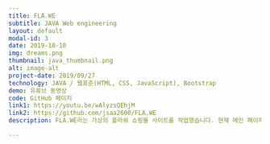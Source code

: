 ```yaml
---
title: FLA.WE
subtitle: JAVA Web engineering
layout: default
modal-id: 3
date: 2019-10-10
img: dreams.png
thumbnail: java_thumbnail.png
alt: image-alt
project-date: 2019/09/27
technology: JAVA / 웹표준(HTML, CSS, JavaScript), Bootstrap
demo: 유튜브 동영상
code: GitHub 페이지
link1: https://youtu.be/wAlyzsQEhjM
link2: https://github.com/jsaa2600/FLA.WE
description: FLA.WE라는 가상의 플라워 쇼핑몰 사이트를 작업했습니다. 현재 메인 페이지, 문의 게시판 등을 구현해놓았습니다.

---
```

